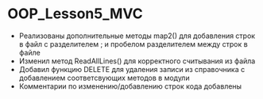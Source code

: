 # OOP_Lesson5_MVC
- Реализованы дополнительные методы map2() для добавления строк в файл с разделителем ; и пробелом разделителем между строк в файле
- Изменил метод ReadAllLines() для корректного считывания из файла
- Добавил функцию DELETE для удаления записи из справочника с добавлением соответсвующих методов в модули
- Комментарии по изменению/добавлению строк кода добавлены
